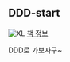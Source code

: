 ## DDD-start
![XL](https://github.com/Dev-Yesung/DDD-start/assets/71485411/cfbfbad1-4a13-4705-8bb7-f2c140da268b)
[책 정보](https://www.yes24.com/Product/Goods/108431347)

DDD로 가보자구~
